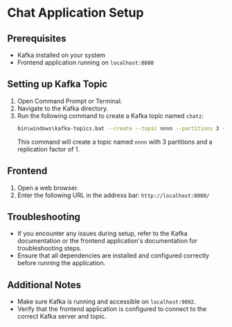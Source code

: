 # Chat Application Setup

## Prerequisites
- Kafka installed on your system
- Frontend application running on `localhost:8080`

## Setting up Kafka Topic
1. Open Command Prompt or Terminal.
2. Navigate to the Kafka directory.
3. Run the following command to create a Kafka topic named `chatz`:
    ```bash
    bin\windows\kafka-topics.bat --create --topic nnnn --partitions 3 --replication-factor 1 --bootstrap-server localhost:9092 
    ```
   This command will create a topic named `nnnn` with 3 partitions and a replication factor of 1.

## Frontend 

1. Open a web browser.
2. Enter the following URL in the address bar:
```http://localhost:8080/```

## Troubleshooting
- If you encounter any issues during setup, refer to the Kafka documentation or the frontend application's documentation for troubleshooting steps.
- Ensure that all dependencies are installed and configured correctly before running the application.

## Additional Notes
- Make sure Kafka is running and accessible on `localhost:9092`.
- Verify that the frontend application is configured to connect to the correct Kafka server and topic.
